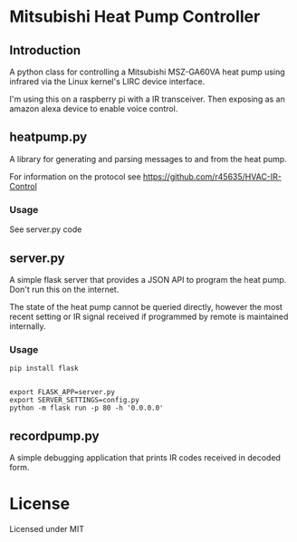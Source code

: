 # Mitsubishi Heat Pump Controller
## Introduction

A python class for controlling a Mitsubishi MSZ-GA60VA heat pump using infrared via the Linux kernel's LIRC device interface.


I'm using this on a raspberry pi with a IR transceiver. Then exposing as an amazon alexa device to enable voice control.

## heatpump.py
A library for generating and parsing messages to and from the heat pump.

For information on the protocol see https://github.com/r45635/HVAC-IR-Control

### Usage
See server.py code

## server.py
A simple flask server that provides a JSON API to program the heat pump. Don't run this on the internet.

The state of the heat pump cannot be queried directly, however the most recent setting or IR signal received if programmed by remote is maintained internally.

### Usage
```
pip install flask


export FLASK_APP=server.py
export SERVER_SETTINGS=config.py
python -m flask run -p 80 -h '0.0.0.0'
```

## recordpump.py
A simple debugging application that prints IR codes received in decoded form.

# License
Licensed under MIT